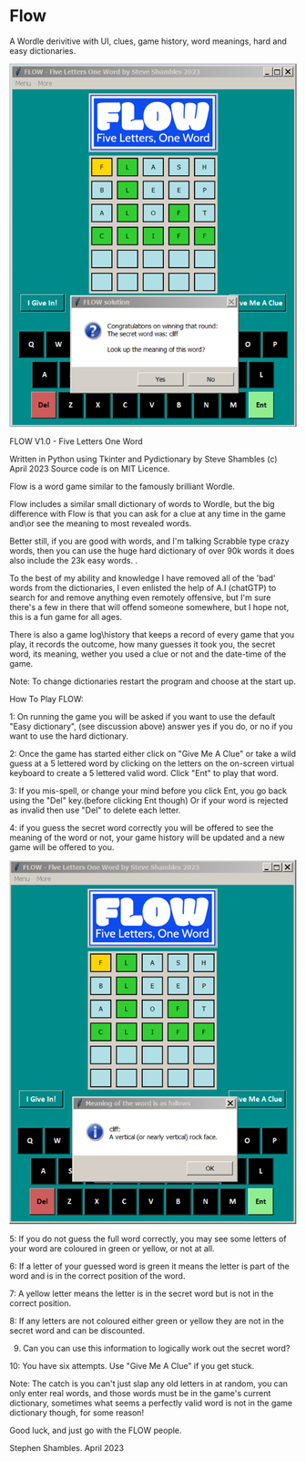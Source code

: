 # Flow
A Wordle derivitive with UI, clues, game history, word meanings, hard and easy dictionaries.

![Alt Text](https://github.com/Steve-Shambles/Flow/blob/main/screenshots/flow_scrrenshot_001.png)

FLOW V1.0 - Five Letters One Word

Written in Python using Tkinter and Pydictionary
by Steve Shambles (c) April 2023
Source code is on MIT Licence.

Flow is a word game similar to the famously brilliant Wordle.

Flow includes a similar small dictionary of words to Wordle,
but the big difference with Flow is that you can ask for a
clue at any time in the game and\or see the meaning to most
revealed words.

Better still, if you are good with words, and I'm talking Scrabble
type crazy words, then you can use the huge hard dictionary of over
90k words it does also include the 23k easy words. .

To the best of my ability and knowledge 
I have removed all of the 'bad' words from the dictionaries, I  even
enlisted the help of A.I (chatGTP) to search for and remove anything
even remotely offensive, but I'm sure there's a few in there that
will offend someone somewhere, but I hope not,
this is a fun game for all ages.


There is also a game log\history that keeps a record of every game
that you play, it records the outcome, how many guesses it took you,
the secret word, its meaning, wether you used a clue or not and the
date-time of the game.

Note: To change dictionaries restart the program and choose at the start up.


How To Play FLOW:

1: On running the game you will be asked if you want to use the default  
   "Easy dictionary", (see discussion above) answer yes if you do, or
   no if you want to use the hard dictionary.

2: Once the game has started either click on "Give Me A Clue"
   or take a wild guess at a 5 lettered word by clicking on the letters 
   on the on-screen virtual keyboard to create a 5 lettered valid word.
   Click "Ent" to play that word.

3: If you mis-spell, or change your mind before you click Ent,
   you go back using the "Del" key.(before clicking Ent though)
   Or if your word is rejected as invalid then use "Del"
   to delete each letter.

4: if you guess the secret word correctly you will be offered to
   see the meaning of the word or not, your game history will
   be updated and a new game will be offered to you.
   
![Alt Text](https://github.com/Steve-Shambles/Flow/blob/main/screenshots/flow_scrrenshot_002.png)

5: If you do not guess the full word correctly, you may see some
   letters of your word are coloured in green or yellow, or not at all.

6: If a letter of your guessed word is green it means the letter is
   part of the word and is in the correct position of the word.

7: A yellow letter means the letter is in the secret word but is 
   not in the correct position.

8: If any letters are not coloured either green or yellow they are not
   in the secret word and can be discounted.

9. Can you can use this information to logically work out the secret word?

10: You have six attempts. Use "Give Me A Clue" if you get stuck.

Note: The catch is you can't just slap any old letters in at random,
      you can only enter real words, and those words must be in the
      game's current dictionary, sometimes what seems a perfectly 
      valid word is not in the game dictionary though, for some reason!
	

Good luck, and just go with the FLOW people.

Stephen Shambles. April 2023

   

  

